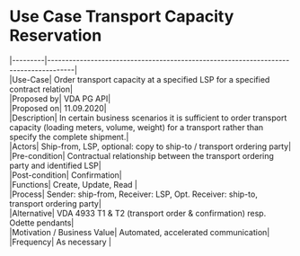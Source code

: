 # Use Case Transport Capacity Reservation
|---------|-------------------------------------------------------------------------------------|       
|Use-Case|	Order transport capacity at a specified LSP for a specified contract relation|         
|Proposed by|	VDA PG API|          
|Proposed on|	11.09.2020|         
|Description|	In certain business scenarios it is sufficient to order transport capacity (loading meters, volume, weight) for a transport rather than specify the complete shipment.|     
|Actors|	Ship-from, LSP, optional: copy to ship-to / transport ordering party|        
|Pre-condition|	Contractual relationship between the transport ordering party and identified LSP|    
|Post-condition|	Confirmation|      
|Functions|	Create, Update, Read |   
|Process|	Sender: ship-from, Receiver: LSP,	Opt. Receiver: ship-to, transport ordering party|    
|Alternative|	VDA 4933 T1 & T2 (transport order & confirmation)  resp. Odette pendants|     
|Motivation / Business Value|	Automated, accelerated communication|    
|Frequency|	As necessary |     
